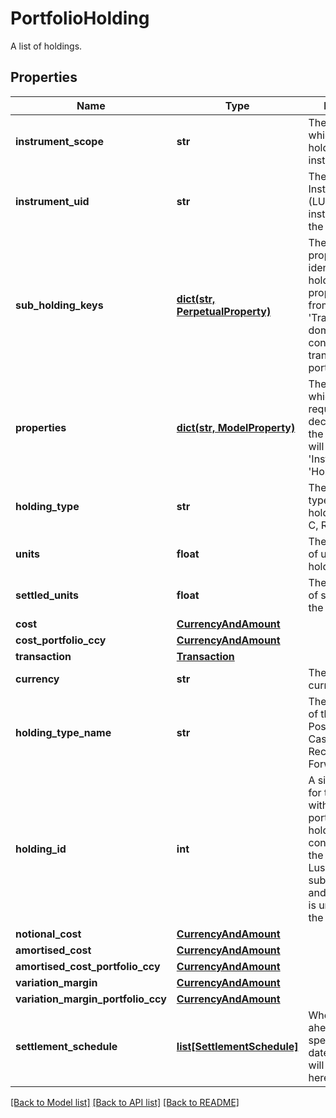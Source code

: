 # PortfolioHolding

A list of holdings.

## Properties
Name | Type | Description | Notes
------------ | ------------- | ------------- | -------------
**instrument_scope** | **str** | The scope in which the holding&#39;s instrument is in. | [optional] 
**instrument_uid** | **str** | The unique Lusid Instrument Id (LUID) of the instrument that the holding is in. | 
**sub_holding_keys** | [**dict(str, PerpetualProperty)**](PerpetualProperty.md) | The sub-holding properties which identify the holding. Each property will be from the &#39;Transaction&#39; domain. These are configured on a transaction portfolio. | [optional] 
**properties** | [**dict(str, ModelProperty)**](ModelProperty.md) | The properties which have been requested to be decorated onto the holding. These will be from the &#39;Instrument&#39; or &#39;Holding&#39; domain. | [optional] 
**holding_type** | **str** | The code for the type of the holding e.g. P, B, C, R, F etc. | 
**units** | **float** | The total number of units of the holding. | 
**settled_units** | **float** | The total number of settled units of the holding. | 
**cost** | [**CurrencyAndAmount**](CurrencyAndAmount.md) |  | 
**cost_portfolio_ccy** | [**CurrencyAndAmount**](CurrencyAndAmount.md) |  | 
**transaction** | [**Transaction**](Transaction.md) |  | [optional] 
**currency** | **str** | The holding currency. | [optional] 
**holding_type_name** | **str** | The decoded type of the holding e.g. Position, Balance, CashCommitment, Receivable, ForwardFX etc. | [optional] 
**holding_id** | **int** | A single identifier for the holding within the portfolio. The holdingId is constructed from the LusidInstrumentId, sub-holding keys and currrency and is unique within the portfolio. | [optional] 
**notional_cost** | [**CurrencyAndAmount**](CurrencyAndAmount.md) |  | [optional] 
**amortised_cost** | [**CurrencyAndAmount**](CurrencyAndAmount.md) |  | [optional] 
**amortised_cost_portfolio_ccy** | [**CurrencyAndAmount**](CurrencyAndAmount.md) |  | [optional] 
**variation_margin** | [**CurrencyAndAmount**](CurrencyAndAmount.md) |  | [optional] 
**variation_margin_portfolio_ccy** | [**CurrencyAndAmount**](CurrencyAndAmount.md) |  | [optional] 
**settlement_schedule** | [**list[SettlementSchedule]**](SettlementSchedule.md) | Where no. of days ahead has been specified, future dated settlements will be captured here. | [optional] 

[[Back to Model list]](../README.md#documentation-for-models) [[Back to API list]](../README.md#documentation-for-api-endpoints) [[Back to README]](../README.md)


